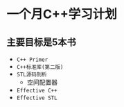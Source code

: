 # 一个月C++学习计划

## 主要目标是5本书

* `C++ Primer`
* `C++标准库(第二版)`
* `STL源码剖析`
  * 空间配置器
* `Effective C++`
* `Effective STL`

